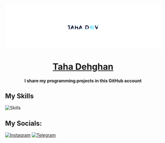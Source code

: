 <div align="center">
  <img src="./myLogo.png" alt="Taha Dev Logo" />
</div>

<div align='center'>
    <h1>
    <a href='https://github.com/tahadev123'>Taha Dehghan</a>
  </h1>
  <h4>I share my programming projects in this GitHub account</h4>
</div>

## My Skills

![Skills](https://skillicons.dev/icons?i=html,css,js,react,next,git,redux,mui,bootstrap,sass,graphql&perline=4)

## My Socials:

[![Instagram](https://img.shields.io/badge/Instagram-%23E4405F.svg?style=for-the-badge&logo=Instagram&logoColor=white)](https://instagram.com/taha_developer1388)
[![Telegram](https://img.shields.io/badge/Telegram-2CA5E0?style=for-the-badge&logo=telegram&logoColor=white)](https://t.me/Taha_dehghan123)
